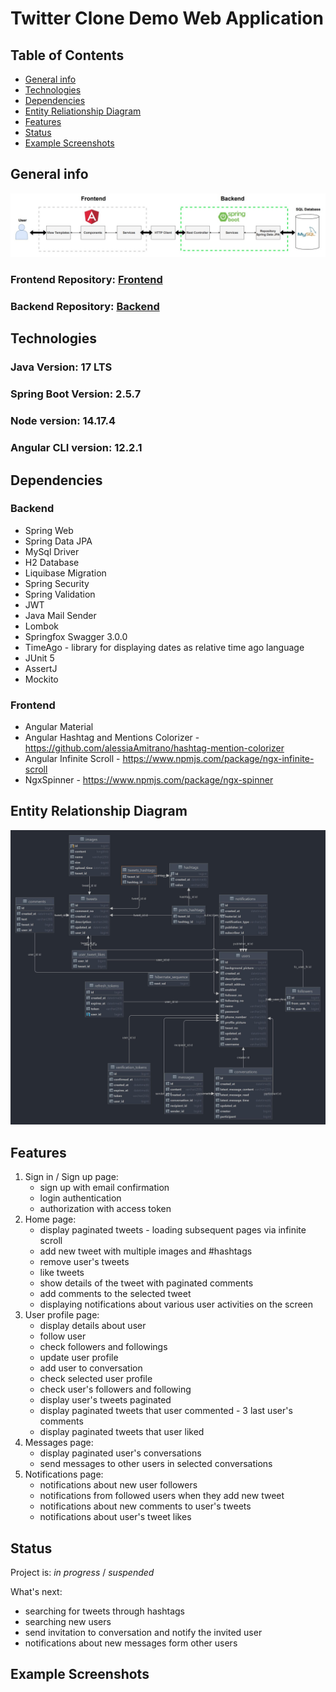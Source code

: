 # Twitter Clone Demo Web Application

## Table of Contents
* [General info](#general-info)
* [Technologies](#technologies)
* [Dependencies](#dependencies)
* [Entity Reliationship Diagram](#entity-relationship-diagram)
* [Features](#features)
* [Status](#status)
* [Example Screenshots](#example-screenshots)


## General info

<img src = "./src/main/resources/images/twitter-clone-architecture.jpg" >

### Frontend Repository: [Frontend](https://github.com/poik12/twitter-clone-frontend)
### Backend Repository:  [Backend](https://github.com/poik12/twitter-clone-backend)

## Technologies
### Java Version: 17 LTS
### Spring Boot Version: 2.5.7
### Node version: 14.17.4
### Angular CLI version: 12.2.1


## Dependencies
### Backend
  - Spring Web
  - Spring Data JPA
  - MySql Driver
  - H2 Database
  - Liquibase Migration
  - Spring Security
  - Spring Validation
  - JWT
  - Java Mail Sender
  - Lombok
  - Springfox Swagger 3.0.0
  - TimeAgo - library for displaying dates as relative time ago language
  - JUnit 5
  - AssertJ
  - Mockito

### Frontend
  - Angular Material
  - Angular Hashtag and Mentions Colorizer - https://github.com/alessiaAmitrano/hashtag-mention-colorizer
  - Angular Infinite Scroll - https://www.npmjs.com/package/ngx-infinite-scroll
  - NgxSpinner - https://www.npmjs.com/package/ngx-spinner

## Entity Relationship Diagram
<img src = "./src/main/resources/images/twitter-clone-erd.jpg" >

## Features
1. Sign in / Sign up page:
   - sign up with email confirmation
   - login authentication
   - authorization with access token
2. Home page:
   - display paginated tweets - loading subsequent pages via infinite scroll
   - add new tweet with multiple images and #hashtags
   - remove user's tweets
   - like tweets
   - show details of the tweet with paginated comments
   - add comments to the selected tweet
   - displaying notifications about various user activities on the screen
3. User profile page:
   - display details about user
   - follow user
   - check followers and followings
   - update user profile
   - add user to conversation
   - check selected user profile
   - check user's followers and following
   - display user's tweets paginated
   - display paginated tweets that user commented - 3 last user's comments
   - display paginated tweets that user liked
4. Messages page:
   - display paginated user's conversations
   - send messages to other users in selected conversations
5. Notifications page:
   - notifications about new user followers
   - notifications from followed users when they add new tweet
   - notifications about new comments to user's tweets
   - notifications about user's tweet likes
  

## Status
Project is: _in progress_ / _suspended_

What's next:
- searching for tweets through hashtags
- searching new users
- send invitation to conversation and notify the invited user
- notifications about new messages form other users


## Example Screenshots